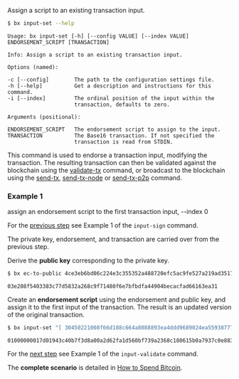 Assign a script to an existing transaction input.
```sh
$ bx input-set --help
```
```
Usage: bx input-set [-h] [--config VALUE] [--index VALUE]                
ENDORSEMENT_SCRIPT [TRANSACTION]                                         

Info: Assign a script to an existing transaction input.                  

Options (named):

-c [--config]        The path to the configuration settings file.        
-h [--help]          Get a description and instructions for this command.
-i [--index]         The ordinal position of the input within the        
                     transaction, defaults to zero.                      

Arguments (positional):

ENDORSEMENT_SCRIPT   The endorsement script to assign to the input.      
TRANSACTION          The Base16 transaction. If not specified the        
                     transaction is read from STDIN.
```
This command is used to endorse a transaction input, modifying the transaction. The resulting transaction can then be validated against the blockchain using the [validate-tx](bx-validate-tx) command, or broadcast to the blockchain using the [send-tx](bx-send-tx), [send-tx-node](bx-send-tx-node) or [send-tx-p2p](bx-send-tx-p2p) command.
### Example 1
assign an endorsement script to the first transaction input, --index 0

For the [previous step](bx-input-sign#example-1) see Example 1 of the `input-sign` command.

The private key, endorsement, and transaction are carried over from the previous step.

Derive the **public key** corresponding to the private key.
```sh
$ bx ec-to-public 4ce3eb6bd06c224e3c355352a488720efc5ac9fe527a219ad35178c3cf762350
```
```
03e208f5403383c77d5832a268c9f71480f6e7bfbdfa44904becacfad66163ea31
```
Create an **endorsement script** using the endorsement and public key, and assign it to the first input of the transaction. The result is an updated version of the original transaction.
```sh
$ bx input-set "[ 30450221008f66d188c664a8088893ea4ddd9689024ea5593877753ecc1e9051ed58c15168022037109f0d06e6068b7447966f751de8474641ad2b15ec37f4a9d159b02af6817401 ] [ 03e208f5403383c77d5832a268c9f71480f6e7bfbdfa44904becacfad66163ea31 ]" 01000000017d01943c40b7f3d8a00a2d62fa1d560bf739a2368c180615b0a7937c0e883e7c0000000000ffffffff01c8af0000000000001976a91458b7a60f11a904feef35a639b6048de8dd4d9f1c88ac00000000
```
```
01000000017d01943c40b7f3d8a00a2d62fa1d560bf739a2368c180615b0a7937c0e883e7c000000006b4830450221008f66d188c664a8088893ea4ddd9689024ea5593877753ecc1e9051ed58c15168022037109f0d06e6068b7447966f751de8474641ad2b15ec37f4a9d159b02af68174012103e208f5403383c77d5832a268c9f71480f6e7bfbdfa44904becacfad66163ea31ffffffff01c8af0000000000001976a91458b7a60f11a904feef35a639b6048de8dd4d9f1c88ac00000000
```
For the [next step](bx-input-validate#example-1) see Example 1 of the `input-validate` command.

The **complete scenario** is detailed in [How to Spend Bitcoin](How-to-Spend-Bitcoin).